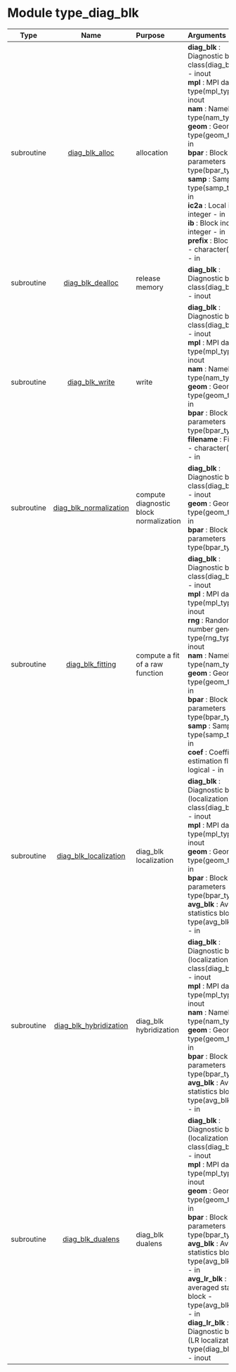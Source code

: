 # Module type_diag_blk

| Type | Name | Purpose | Arguments          |
| :--: | :--: | :------ | :----------------- |
| subroutine | [diag_blk_alloc](https://github.com/JCSDA/saber/tree/develop/src/saber/bump/type_diag_blk.F90#L76) | allocation | <b>diag_blk</b> :  Diagnostic block - class(diag_blk_type) - inout<br><b>mpl</b> :  MPI data - type(mpl_type) - inout<br><b>nam</b> :  Namelist - type(nam_type) - in<br><b>geom</b> :  Geometry - type(geom_type) - in<br><b>bpar</b> :  Block parameters - type(bpar_type) - in<br><b>samp</b> :  Sampling - type(samp_type) - in<br><b>ic2a</b> :  Local index - integer - in<br><b>ib</b> :  Block index - integer - in<br><b>prefix</b> :  Block prefix - character(len=*) - in |
| subroutine | [diag_blk_dealloc](https://github.com/JCSDA/saber/tree/develop/src/saber/bump/type_diag_blk.F90#L139) | release memory | <b>diag_blk</b> :  Diagnostic block - class(diag_blk_type) - inout |
| subroutine | [diag_blk_write](https://github.com/JCSDA/saber/tree/develop/src/saber/bump/type_diag_blk.F90#L166) | write | <b>diag_blk</b> :  Diagnostic block - class(diag_blk_type) - inout<br><b>mpl</b> :  MPI data - type(mpl_type) - inout<br><b>nam</b> :  Namelist - type(nam_type) - in<br><b>geom</b> :  Geometry - type(geom_type) - in<br><b>bpar</b> :  Block parameters - type(bpar_type) - in<br><b>filename</b> :  File name - character(len=*) - in |
| subroutine | [diag_blk_normalization](https://github.com/JCSDA/saber/tree/develop/src/saber/bump/type_diag_blk.F90#L270) | compute diagnostic block normalization | <b>diag_blk</b> :  Diagnostic block - class(diag_blk_type) - inout<br><b>geom</b> :  Geometry - type(geom_type) - in<br><b>bpar</b> :  Block parameters - type(bpar_type) - in |
| subroutine | [diag_blk_fitting](https://github.com/JCSDA/saber/tree/develop/src/saber/bump/type_diag_blk.F90#L305) | compute a fit of a raw function | <b>diag_blk</b> :  Diagnostic block - class(diag_blk_type) - inout<br><b>mpl</b> :  MPI data - type(mpl_type) - inout<br><b>rng</b> :  Random number generator - type(rng_type) - inout<br><b>nam</b> :  Namelist - type(nam_type) - in<br><b>geom</b> :  Geometry - type(geom_type) - in<br><b>bpar</b> :  Block parameters - type(bpar_type) - in<br><b>samp</b> :  Sampling - type(samp_type) - in<br><b>coef</b> :  Coefficient estimation flag - logical - in |
| subroutine | [diag_blk_localization](https://github.com/JCSDA/saber/tree/develop/src/saber/bump/type_diag_blk.F90#L610) | diag_blk localization | <b>diag_blk</b> :  Diagnostic block (localization) - class(diag_blk_type) - inout<br><b>mpl</b> :  MPI data - type(mpl_type) - inout<br><b>geom</b> :  Geometry - type(geom_type) - in<br><b>bpar</b> :  Block parameters - type(bpar_type) - in<br><b>avg_blk</b> :  Averaged statistics block - type(avg_blk_type) - in |
| subroutine | [diag_blk_hybridization](https://github.com/JCSDA/saber/tree/develop/src/saber/bump/type_diag_blk.F90#L658) | diag_blk hybridization | <b>diag_blk</b> :  Diagnostic block (localization) - class(diag_blk_type) - inout<br><b>mpl</b> :  MPI data - type(mpl_type) - inout<br><b>nam</b> :  Namelist - type(nam_type) - in<br><b>geom</b> :  Geometry - type(geom_type) - in<br><b>bpar</b> :  Block parameters - type(bpar_type) - in<br><b>avg_blk</b> :  Averaged statistics block - type(avg_blk_type) - in |
| subroutine | [diag_blk_dualens](https://github.com/JCSDA/saber/tree/develop/src/saber/bump/type_diag_blk.F90#L796) | diag_blk dualens | <b>diag_blk</b> :  Diagnostic block (localization) - class(diag_blk_type) - inout<br><b>mpl</b> :  MPI data - type(mpl_type) - inout<br><b>geom</b> :  Geometry - type(geom_type) - in<br><b>bpar</b> :  Block parameters - type(bpar_type) - in<br><b>avg_blk</b> :  Averaged statistics block - type(avg_blk_type) - in<br><b>avg_lr_blk</b> :  LR averaged statistics block - type(avg_blk_type) - in<br><b>diag_lr_blk</b> :  Diagnostic block (LR localization) - type(diag_blk_type) - inout |
